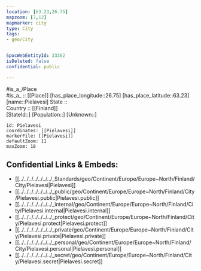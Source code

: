 ```yaml
---
location: [63.23,26.75] 
mapzoom: [7,12] 
mapmarker: city 
type: City
tags:
- geo/City


SpocWebEntityId: 33362
isDeleted: false
confidential: public

---
```

#is_a_/Place  
#is_a_ :: [[Place]] 
[has_place_longitude::26.75] 
[has_place_latitude::63.23] 
[name::Pielavesi] 
State ::  
Country :: [[Finland]]  
[StateId::] 
[Population::] 
[Unknown::] 


```leaflet
id: Pielavesi
coordinates: [[Pielavesi]] 
markerFile: [[Pielavesi]] 
defaultZoom: 11 
maxZoom: 18
```


## Confidential Links & Embeds: 
- [[../../../../../../../_Standards/geo/Continent/Europe/Europe~North/Finland/City/Pielavesi|Pielavesi]] 
- [[../../../../../../../_public/geo/Continent/Europe/Europe~North/Finland/City/Pielavesi.public|Pielavesi.public]] 
- [[../../../../../../../_internal/geo/Continent/Europe/Europe~North/Finland/City/Pielavesi.internal|Pielavesi.internal]] 
- [[../../../../../../../_protect/geo/Continent/Europe/Europe~North/Finland/City/Pielavesi.protect|Pielavesi.protect]] 
- [[../../../../../../../_private/geo/Continent/Europe/Europe~North/Finland/City/Pielavesi.private|Pielavesi.private]] 
- [[../../../../../../../_personal/geo/Continent/Europe/Europe~North/Finland/City/Pielavesi.personal|Pielavesi.personal]] 
- [[../../../../../../../_secret/geo/Continent/Europe/Europe~North/Finland/City/Pielavesi.secret|Pielavesi.secret]] 
